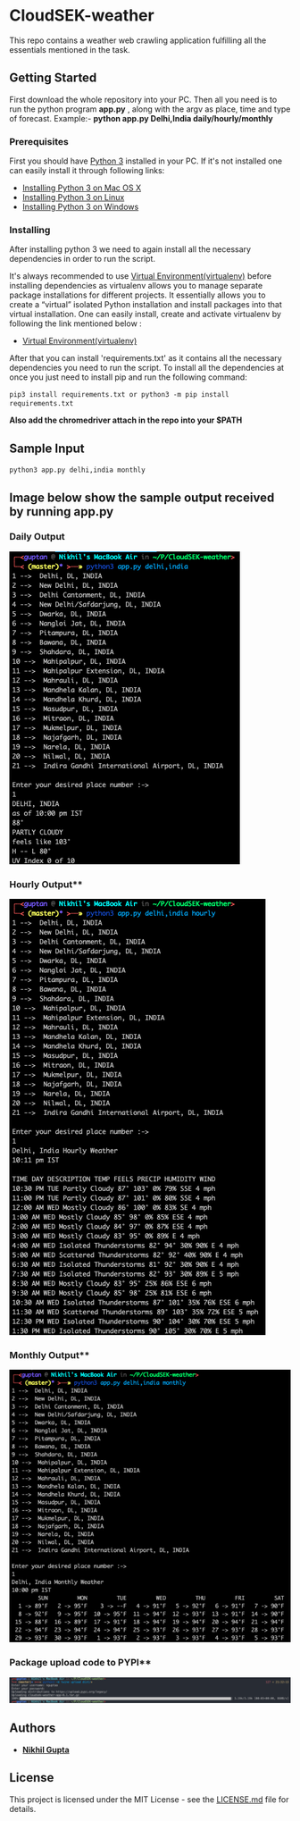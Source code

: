 # CloudSEK-weather

This repo contains a weather web crawling application fulfilling all the essentials mentioned in the task.

## Getting Started

First download the whole repository into your PC. Then all you need is to run the python program **app.py** , along with the argv as place, time and type of forecast. Example:- **python app.py Delhi,India daily/hourly/monthly**

### Prerequisites

First you should have [Python 3](https://docs.python.org/3.0/) installed in your PC. If it's not installed one can easily install it through following links:

* [Installing Python 3 on Mac OS X](https://docs.python-guide.org/starting/install3/osx/)
* [Installing Python 3 on Linux](https://docs.python-guide.org/starting/install3/linux/)
* [Installing Python 3 on Windows](https://docs.python-guide.org/starting/install3/win/)


### Installing

After installing python 3 we need to again install all the necessary dependencies in order to run the script.

It's always recommended to use [Virtual Environment(virtualenv)](https://packaging.python.org/guides/installing-using-pip-and-virtualenv/) before installing dependencies as virtualenv allows you to manage separate package installations for different projects. It essentially allows you to create a “virtual” isolated Python installation and install packages into that virtual installation. One can easily install, create and activate virtualenv by following the link mentioned below :

* [Virtual Environment(virtualenv)](https://packaging.python.org/guides/installing-using-pip-and-virtualenv/)

After that you can install 'requirements.txt' as it contains all the necessary dependencies you need to run the script. To install all the dependencies at once you just need to install pip and run the following command:

```
pip3 install requirements.txt or python3 -m pip install requirements.txt
```

**Also add the chromedriver attach in the repo into your $PATH**

## Sample Input

```
python3 app.py delhi,india monthly
```

## Image below show the sample output received by running app.py

### Daily Output

![Sample Email](Images/daily.png)

### Hourly Output**

![Sample Email](Images/hourly.png)

### Monthly Output**

![Sample Email](Images/monthly.png)

### Package upload code to PYPI**
![Sample Email](Images/pip.png)

## Authors

* **[Nikhil Gupta](https://github.com/nguptaa)**

## License

This project is licensed under the MIT License - see the [LICENSE.md](LICENSE.md) file for details.
